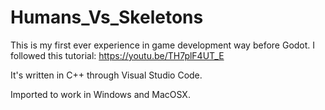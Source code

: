 # Humans_Vs_Skeletons

This is my first ever experience in game development way before Godot.
I followed this tutorial: https://youtu.be/TH7plF4UT_E

It's written in C++ through Visual Studio Code.

Imported to work in Windows and MacOSX.
